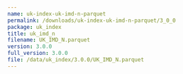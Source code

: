 ```yaml
---
name: uk-index-uk-imd-n-parquet
permalink: /downloads/uk-index-uk-imd-n-parquet/3_0_0
package: uk_index
title: uk_imd_n
filename: UK_IMD_N.parquet
version: 3.0.0
full_version: 3.0.0
file: /data/uk_index/3.0.0/UK_IMD_N.parquet
---
```

